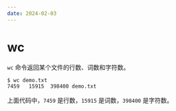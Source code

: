```yaml
---
date: 2024-02-03
---
```


# wc

`wc` 命令返回某个文件的行数、词数和字符数。

```bash
$ wc demo.txt
7459   15915  398400 demo.txt
```

上面代码中，`7459` 是行数，`15915` 是词数，`398400` 是字符数。
